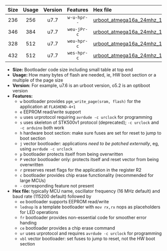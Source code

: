|Size|Usage|Version|Features|Hex file|
|:-:|:-:|:-:|:-:|:--|
|236|256|u7.7|`w-u-hpr--`|[urboot_atmega16a_24mhz_19200bps_lednop_fr_ur.hex](https://raw.githubusercontent.com/stefanrueger/urboot.hex/main/mcus/atmega16a/fcpu_24mhz/19200_bps/urboot_atmega16a_24mhz_19200bps_lednop_fr_ur.hex)|
|346|384|u7.7|`weu-jPr-c`|[urboot_atmega16a_24mhz_19200bps_ee_lednop_fr_ce_ur_vbl.hex](https://raw.githubusercontent.com/stefanrueger/urboot.hex/main/mcus/atmega16a/fcpu_24mhz/19200_bps/urboot_atmega16a_24mhz_19200bps_ee_lednop_fr_ce_ur_vbl.hex)|
|328|512|u7.7|`weu-hpr-c`|[urboot_atmega16a_24mhz_19200bps_ee_lednop_fr_ce_ur.hex](https://raw.githubusercontent.com/stefanrueger/urboot.hex/main/mcus/atmega16a/fcpu_24mhz/19200_bps/urboot_atmega16a_24mhz_19200bps_ee_lednop_fr_ce_ur.hex)|
|432|512|u7.7|`wes-hpr-c`|[urboot_atmega16a_24mhz_19200bps_ee_lednop_fr_ce.hex](https://raw.githubusercontent.com/stefanrueger/urboot.hex/main/mcus/atmega16a/fcpu_24mhz/19200_bps/urboot_atmega16a_24mhz_19200bps_ee_lednop_fr_ce.hex)|

- **Size:** Bootloader code size including small table at top end
- **Usage:** How many bytes of flash are needed, ie, HW boot section or a multiple of the page size
- **Version:** For example, u7.6 is an urboot version, o5.2 is an optiboot version
- **Features:**
  + `w` bootloader provides `pgm_write_page(sram, flash)` for the application at `FLASHEND-4+1`
  + `e` EEPROM read/write support
  + `u` uses urprotocol requiring `avrdude -c urclock` for programming
  + `s` uses skeleton of STK500v1 protocol (deprecated); `-c urclock` and `-c arduino` both work
  + `h` hardware boot section: make sure fuses are set for reset to jump to boot section
  + `j` vector bootloader: applications *need to be patched externally*, eg, using `avrdude -c urclock`
  + `p` bootloader protects itself from being overwritten
  + `P` vector bootloader only: protects itself and reset vector from being overwritten
  + `r` preserves reset flags for the application in the register R2
  + `c` bootloader provides chip erase functionality (recommended for large MCUs)
  + `-` corresponding feature not present
- **Hex file:** typically MCU name, oscillator frequency (16 MHz default) and baud rate (115200 default) followed by
  + `ee` bootloader supports EEPROM read/write
  + `lednop` is a template bootloader with `mov rx,rx` nops as placeholders for LED operations
  + `fr` bootloader provides non-essential code for smoother error handing
  + `ce` bootloader provides a chip erase command
  + `ur` uses urprotocol and requires `avrdude -c urclock` for programming
  + `vbl` vector bootloader: set fuses to jump to reset, not the HW boot section
